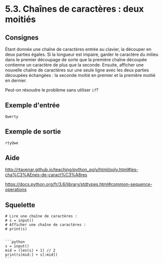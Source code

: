 # 5.3. Chaînes de caractères : deux moitiés

## Consignes

Étant donnée une chaîne de caractères entrée au clavier, la découper en deux parties égales. Si la longueur est impaire, garder le caractère du milieu dans le premier découpage de sorte que la première chaîne découpée contienne un caractère de plus que la seconde. Ensuite, afficher une nouvelle chaîne de caractères sur une seule ligne avec les deux parties découpées échangées : la seconde moitié en premier et la première moitié en dernier.

Peut-on résoudre le problème sans utiliser `if`?

## Exemple d'entrée

```
Qwerty
```

## Exemple de sortie

```
rtyQwe
```

## Aide

http://rtavenar.github.io/teaching/python_poly/html/poly.html#les-cha%C3%AEnes-de-caract%C3%A8res

https://docs.python.org/fr/3.6/library/stdtypes.html#common-sequence-operations

## Squelette

```{code-cell} python
# Lire une chaîne de caractères :
# s = input()
# Afficher une chaîne de caractères :
# print(s)
```

````{dropdown} Proposition de solution

```python
s = input()
mid = (len(s) + 1) // 2
print(s[mid:] + s[:mid])
```
````
